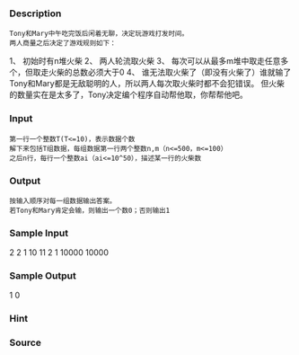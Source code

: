 
### Description
    Tony和Mary中午吃完饭后闲着无聊，决定玩游戏打发时间。
    两人商量之后决定了游戏规则如下：
1、	初始时有n堆火柴
2、	两人轮流取火柴
3、	每次可以从最多m堆中取走任意多个，但取走火柴的总数必须大于0
4、	谁无法取火柴了（即没有火柴了）谁就输了
Tony和Mary都是无敌聪明的人，所以两人每次取火柴时都不会犯错误。
但火柴的数量实在是太多了，Tony决定编个程序自动帮他取，你帮帮他吧。

### Input
    第一行一个整数T(T<=10)，表示数据个数
    解下来包括T组数据，每组数据第一行两个整数n,m（n<=500，m<=100）
    之后n行，每行一个整数ai（ai<=10^50），描述某一行的火柴数

### Output
    按输入顺序对每一组数据输出答案。
    若Tony和Mary肯定会输，则输出一个数0；否则输出1

### Sample Input
2
2 1
10
11
2 1
10000
10000

### Sample Output
1
0

### Hint

### Source
